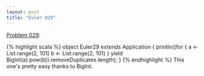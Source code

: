 ```yaml
---
layout: post
title: "Euler 029"
---
```


[Problem 029]\:

{% highlight scala %}
object Euler29 extends Application {
  println((for {
    a <- List.range(2, 101)
    b <- List.range(2, 101)
  } yield BigInt(a).pow(b)).removeDuplicates.length);
}
{% endhighlight %}
This one's pretty easy thanks to BigInt.



[Problem 029]: http://projecteuler.net/index.php?section=problems&id=29
